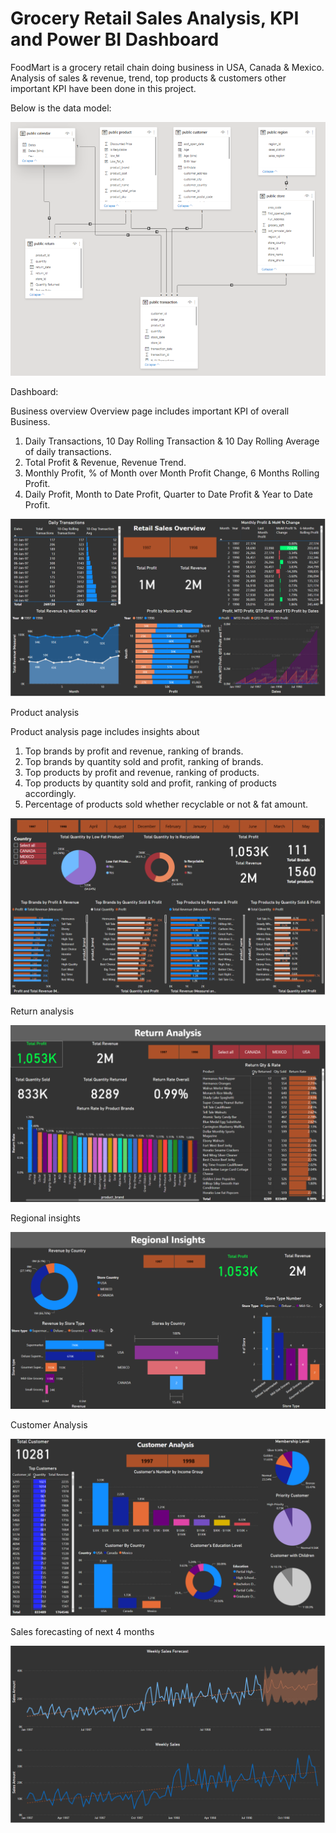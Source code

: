 # Grocery Retail Sales Analysis, KPI and Power BI Dashboard
FoodMart is a grocery retail chain doing business in USA, Canada & Mexico. Analysis of sales & revenue, trend, top products & customers other important KPI have been done in this project.

Below is the data model:

![alt text](https://github.com/jayedhussain/PowerBI_Dashboard_Grocery_Retail_Sales/blob/main/Images/FoodMart_Data_Model.png)

Dashboard: 

Business overview
Overview page includes important KPI of overall Business.
  1. Daily Transactions, 10 Day Rolling Transaction & 10 Day Rolling Average of daily transactions.
  2. Total Profit & Revenue, Revenue Trend.
  3. Monthly Profit, % of Month over Month Profit Change, 6 Months Rolling Profit.
  4. Daily Profit, Month to Date Profit, Quarter to Date Profit & Year to Date Profit.

![alt text](https://github.com/jayedhussain/PowerBI_Dashboard_Grocery_Retail_Sales/blob/main/Images/FM_Overview.png)


Product analysis

Product analysis page includes insights about
  1. Top brands by profit and revenue, ranking of brands.
  2. Top brands by quantity sold and profit, ranking of brands.
  3. Top products by profit and revenue, ranking of products.
  4. Top products by quantity sold and profit, ranking of products accordingly.
  5. Percentage of products sold whether recyclable or not & fat amount.

![alt text](https://github.com/jayedhussain/PowerBI_Dashboard_Grocery_Retail_Sales/blob/main/Images/FM_Product_Analysis.png)

Return analysis

![alt text](https://github.com/jayedhussain/PowerBI_Dashboard_Grocery_Retail_Sales/blob/main/Images/Return%20Analysis.png)

Regional insights

![alt text](https://github.com/jayedhussain/PowerBI_Dashboard_Grocery_Retail_Sales/blob/main/Images/Regional%20Insights.png)

Customer Analysis

![alt text](https://github.com/jayedhussain/PowerBI_Dashboard_Grocery_Retail_Sales/blob/main/Images/Customer%20Analysis%20new.png)

Sales forecasting of next 4 months

![alt text](https://github.com/jayedhussain/PowerBI_Dashboard_Grocery_Retail_Sales/blob/main/Images/Sales%20Forecast.png)
